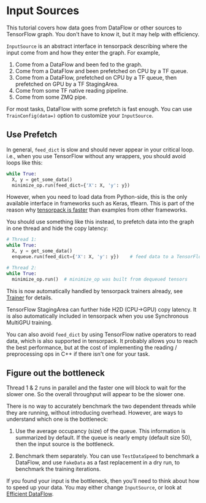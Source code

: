 
# Input Sources

This tutorial covers how data goes from DataFlow or other sources to TensorFlow graph.
You don't have to know it, but it may help with efficiency.

`InputSource` is an abstract interface in tensorpack describing where the input come from and how they enter the graph.
For example,

1. Come from a DataFlow and been fed to the graph.
2. Come from a DataFlow and been prefetched on CPU by a TF queue.
3. Come from a DataFlow, prefetched on CPU by a TF queue, then prefetched on GPU by a TF StagingArea.
4. Come from some TF native reading pipeline.
5. Come from some ZMQ pipe.

For most tasks, DataFlow with some prefetch is fast enough. You can use `TrainConfig(data=)` option
to customize your `InputSource`.

## Use Prefetch

In general, `feed_dict` is slow and should never appear in your critical loop.
i.e., when you use TensorFlow without any wrappers, you should avoid loops like this:
```python
while True:
  X, y = get_some_data()
  minimize_op.run(feed_dict={'X': X, 'y': y})
```
However, when you need to load data from Python-side, this is the only available interface in frameworks such as Keras, tflearn.
This is part of the reason why [tensorpack is faster](https://gist.github.com/ppwwyyxx/8d95da79f8d97036a7d67c2416c851b6) than examples from other frameworks.

You should use something like this instead, to prefetch data into the graph in one thread and hide the copy latency:
```python
# Thread 1:
while True:
  X, y = get_some_data()
  enqueue.run(feed_dict={'X': X, 'y': y})	 # feed data to a TensorFlow queue

# Thread 2:
while True:
  minimize_op.run()	 # minimize_op was built from dequeued tensors
```

This is now automatically handled by tensorpack trainers already, see [Trainer](trainer.md) for details.

TensorFlow StagingArea can further hide H2D (CPU->GPU) copy latency.
It is also automatically included in tensorpack when you use Synchronous MultiGPU training.

You can also avoid `feed_dict` by using TensorFlow native operators to read data, which is also supported in tensorpack.
It probably allows you to reach the best performance,
but at the cost of implementing the reading / preprocessing ops in C++ if there isn't one for your task.

## Figure out the bottleneck

Thread 1 & 2 runs in parallel and the faster one will block to wait for the slower one.
So the overall throughput will appear to be the slower one.

There is no way to accurately benchmark the two dependent threads while they are running,
without introducing overhead. However, are ways to understand which one is the bottleneck:

1. Use the average occupancy (size) of the queue. This information is summarized by default.
	If the queue is nearly empty (default size 50), then the input source is the bottleneck.

2. Benchmark them separately. You can use `TestDataSpeed` to benchmark a DataFlow, and
	 use `FakeData` as a fast replacement in a dry run, to benchmark the training iterations.

If you found your input is the bottleneck, then you'll need to think about how to speed up your data.
You may either change `InputSource`, or look at [Efficient DataFlow](http://tensorpack.readthedocs.io/en/latest/tutorial/efficient-dataflow.html).

